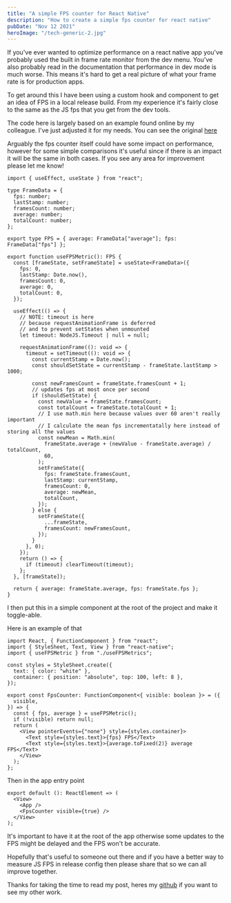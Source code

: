 ```yaml
---
title: "A simple FPS counter for React Native"
description: "How to create a simple fps counter for react native"
pubDate: "Nov 12 2021"
heroImage: "/tech-generic-2.jpg"
---
```


If you've ever wanted to optimize performance on a react native app you've probably used the built in frame rate monitor from the dev menu. You've also probably read in the documentation that performance in dev mode is much worse. This means it's hard to get a real picture of what your frame rate is for production apps.

To get around this I have been using a custom hook and component to get an idea of FPS in a local release build. From my experience it's fairly close to the same as the JS fps that you get from the dev tools.

The code here is largely based on an example found online by my colleague. I've just adjusted it for my needs. You can see the original [here](https://gist.github.com/ronanamsterdam/1460a81088e9cb17185d3f31d872fdde)

Arguably the fps counter itself could have some impact on performance, however for some simple comparisons it's useful since if there is an impact it will be the same in both cases. If you see any area for improvement please let me know!

```tsx
import { useEffect, useState } from "react";

type FrameData = {
  fps: number;
  lastStamp: number;
  framesCount: number;
  average: number;
  totalCount: number;
};

export type FPS = { average: FrameData["average"]; fps: FrameData["fps"] };

export function useFPSMetric(): FPS {
  const [frameState, setFrameState] = useState<FrameData>({
    fps: 0,
    lastStamp: Date.now(),
    framesCount: 0,
    average: 0,
    totalCount: 0,
  });

  useEffect(() => {
    // NOTE: timeout is here
    // because requestAnimationFrame is deferred
    // and to prevent setStates when unmounted
    let timeout: NodeJS.Timeout | null = null;

    requestAnimationFrame((): void => {
      timeout = setTimeout((): void => {
        const currentStamp = Date.now();
        const shouldSetState = currentStamp - frameState.lastStamp > 1000;

        const newFramesCount = frameState.framesCount + 1;
        // updates fps at most once per second
        if (shouldSetState) {
          const newValue = frameState.framesCount;
          const totalCount = frameState.totalCount + 1;
          // I use math.min here because values over 60 aren't really important
          // I calculate the mean fps incrementatally here instead of storing all the values
          const newMean = Math.min(
            frameState.average + (newValue - frameState.average) / totalCount,
            60,
          );
          setFrameState({
            fps: frameState.framesCount,
            lastStamp: currentStamp,
            framesCount: 0,
            average: newMean,
            totalCount,
          });
        } else {
          setFrameState({
            ...frameState,
            framesCount: newFramesCount,
          });
        }
      }, 0);
    });
    return () => {
      if (timeout) clearTimeout(timeout);
    };
  }, [frameState]);

  return { average: frameState.average, fps: frameState.fps };
}
```

I then put this in a simple component at the root of the project and make it toggle-able.

Here is an example of that

```tsx
import React, { FunctionComponent } from "react";
import { StyleSheet, Text, View } from "react-native";
import { useFPSMetric } from "./useFPSMetrics";

const styles = StyleSheet.create({
  text: { color: "white" },
  container: { position: "absolute", top: 100, left: 8 },
});

export const FpsCounter: FunctionComponent<{ visible: boolean }> = ({
  visible,
}) => {
  const { fps, average } = useFPSMetric();
  if (!visible) return null;
  return (
    <View pointerEvents={"none"} style={styles.container}>
      <Text style={styles.text}>{fps} FPS</Text>
      <Text style={styles.text}>{average.toFixed(2)} average FPS</Text>
    </View>
  );
};
```

Then in the app entry point

```tsx
export default (): ReactElement => (
  <View>
    <App />
    <FpsCounter visible={true} />
  </View>
);
```

It's important to have it at the root of the app otherwise some updates to the FPS might be delayed and the FPS won't be accurate.

Hopefully that's useful to someone out there and if you have a better way to measure JS FPS in release config then please share that so we can all improve together.

Thanks for taking the time to read my post, heres my [github](https://github.com/dannyhw) if you want to see my other work.
